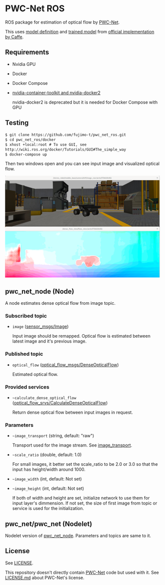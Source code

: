 # PWC-Net ROS

ROS package for estimation of optical flow by [PWC-Net](https://github.com/NVlabs/PWC-Net).

This uses [model definition](https://github.com/NVlabs/PWC-Net/blob/master/Caffe/model/pwc_net_test.prototxt) and [trained model](https://github.com/NVlabs/PWC-Net/blob/master/Caffe/model/pwc_net.caffemodel) from [official implementation by Caffe](https://github.com/NVlabs/PWC-Net/tree/master/Caffe).

## Requirements

* Nvidia GPU
* Docker
* Docker Compose
* [nvidia-container-toolkit and nvidia-docker2](https://github.com/NVIDIA/nvidia-docker)

  nvidia-docker2 is deprecated but it is needed for Docker Compose with GPU

## Testing

```shell
$ git clone https://github.com/fujimo-t/pwc_net_ros.git
$ cd pwc_net_ros/docker
$ xhost +local:root # To use GUI, see http://wiki.ros.org/docker/Tutorials/GUI#The_simple_way
$ docker-compose up
```

Then two windows open and you can see input image and visualized optical flow.

![result](image/test_result.png)

## pwc_net_node (Node)

A node estimates dense optical flow from image topic.

### Subscribed topic

* `image` ([sensor_msgs/Image](http://docs.ros.org/api/sensor_msgs/html/msg/Image.html))

  Input image should be remapped. Optical flow is estimated between latest image and it's previous image.

### Published topic

* `optical_flow` ([optical_flow_msgs/DenseOpticalFlow](https://github.com/ActiveIntelligentSystemsLab/optical_flow_msgs/blob/master/msg/DenseOpticalFlow.msg))

  Estimated optical flow.

### Provided services

* `~calculate_dense_optical_flow` ([optical_flow_srvs/CalculateDenseOpticalFlow](https://github.com/ActiveIntelligentSystemsLab/ros_optical_flow/blob/master/optical_flow_srvs/srv/CalculateDenseOpticalFlow.srv))

  Return dense optical flow between input images in request.

### Parameters

* `~image_transport` (string, default: "raw")

  Transport used for the image stream. See [image_transport](http://wiki.ros.org/image_transport).

* `~scale_ratio` (double, default: 1.0)

  For small images, it better set the scale_ratio to be 2.0 or 3.0 so that the input has height/width around 1000.

* `~image_width` (int, default: Not set)
* `~image_height` (int, default: Not set)

  If both of width and height are set, initialize network to use them for input layer's dimmension.
  If not set, the size of first image from topic or service is used for the initialization.

## pwc_net/pwc_net (Nodelet)

Nodelet version of [pwc_net_node](#pwc_net_node-(Node)).
Parameters and topics are same to it.

## License

See [LICENSE](LICENSE).

This repository doesn't directly contain [PWC-Net](https://github.com/NVlabs/PWC-Net) code but used with it.
See [LICENSE.md](https://github.com/NVlabs/PWC-Net/blob/master/LICENSE.md) about PWC-Net's license.